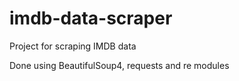 # imdb-data-scraper
Project for scraping IMDB data 

Done using BeautifulSoup4, requests and re modules 
